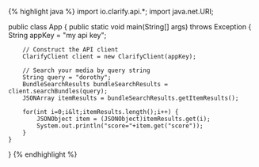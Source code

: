 {% highlight java %}
import io.clarify.api.*;
import java.net.URI;

public class App {
    public static void main(String[] args) throws Exception {
        String appKey = "my api key";

        // Construct the API client
        ClarifyClient client = new ClarifyClient(appKey);

        // Search your media by query string
        String query = "dorothy";
        BundleSearchResults bundleSearchResults = client.searchBundles(query);
        JSONArray itemResults = bundleSearchResults.getItemResults();

        for(int i=0;i&lt;itemResults.length();i++) {
            JSONObject item = (JSONObject)itemResults.get(i);
            System.out.println("score="+item.get("score"));
        }
    }
}
{% endhighlight %}